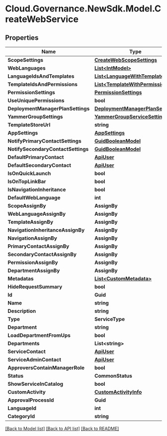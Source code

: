 # Cloud.Governance.NewSdk.Model.CreateWebService
## Properties

Name | Type | Description | Notes
------------ | ------------- | ------------- | -------------
**ScopeSettings** | [**CreateWebScopeSettings**](CreateWebScopeSettings.md) |  | [optional] 
**WebLanguages** | [**List&lt;IntModel&gt;**](IntModel.md) |  | [optional] 
**LanguageIdsAndTemplates** | [**List&lt;LanguageWithTemplates&gt;**](LanguageWithTemplates.md) |  | [optional] 
**TemplateIdsAndPermissions** | [**List&lt;TemplateWithPermissions&gt;**](TemplateWithPermissions.md) |  | [optional] 
**PermissionSettings** | [**PermissionSettings**](PermissionSettings.md) |  | [optional] 
**UseUniquePermissions** | **bool** |  | [optional] 
**DeploymentManagerPlanSettings** | [**DeploymentManagerPlanSettings**](DeploymentManagerPlanSettings.md) |  | [optional] 
**YammerGroupSettings** | [**YammerGroupServiceSettings**](YammerGroupServiceSettings.md) |  | [optional] 
**TemplateStoreUrl** | **string** |  | [optional] 
**AppSettings** | [**AppSettings**](AppSettings.md) |  | [optional] 
**NotifyPrimaryContactSettings** | [**GuidBooleanModel**](GuidBooleanModel.md) |  | [optional] 
**NotifySecondaryContactSettings** | [**GuidBooleanModel**](GuidBooleanModel.md) |  | [optional] 
**DefaultPrimaryContact** | [**ApiUser**](ApiUser.md) |  | [optional] 
**DefaultSecondaryContact** | [**ApiUser**](ApiUser.md) |  | [optional] 
**IsOnQuickLaunch** | **bool** |  | [optional] 
**IsOnTopLinkBar** | **bool** |  | [optional] 
**IsNavigationInheritance** | **bool** |  | [optional] 
**DefaultWebLanguage** | **int** |  | [optional] 
**ScopeAssignBy** | **AssignBy** |  | [optional] 
**WebLanguageAssignBy** | **AssignBy** |  | [optional] 
**TemplateAssignBy** | **AssignBy** |  | [optional] 
**NavigationInheritanceAssignBy** | **AssignBy** |  | [optional] 
**NavigationAssignBy** | **AssignBy** |  | [optional] 
**PrimaryContactAssignBy** | **AssignBy** |  | [optional] 
**SecondaryContactAssignBy** | **AssignBy** |  | [optional] 
**PermissionAssignBy** | **AssignBy** |  | [optional] 
**DepartmentAssignBy** | **AssignBy** |  | [optional] 
**Metadatas** | [**List&lt;CustomMetadata&gt;**](CustomMetadata.md) |  | [optional] 
**HideRequestSummary** | **bool** |  | [optional] 
**Id** | **Guid** |  | [optional] 
**Name** | **string** |  | [optional] 
**Description** | **string** |  | [optional] 
**Type** | **ServiceType** |  | [optional] 
**Department** | **string** |  | [optional] 
**LoadDepartmentFromUps** | **bool** |  | [optional] 
**Departments** | **List&lt;string&gt;** |  | [optional] 
**ServiceContact** | [**ApiUser**](ApiUser.md) |  | [optional] 
**ServiceAdminContact** | [**ApiUser**](ApiUser.md) |  | [optional] 
**ApproversContainManagerRole** | **bool** |  | [optional] 
**Status** | **CommonStatus** |  | [optional] 
**ShowServiceInCatalog** | **bool** |  | [optional] 
**CustomActivity** | [**CustomActivityInfo**](CustomActivityInfo.md) |  | [optional] 
**ApprovalProcessId** | **Guid** |  | [optional] 
**LanguageId** | **int** |  | [optional] 
**CategoryId** | **string** |  | [optional] 

[[Back to Model list]](../README.md#documentation-for-models) [[Back to API list]](../README.md#documentation-for-api-endpoints) [[Back to README]](../README.md)

